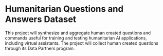 # Humanitarian Questions and Answers Dataset

This project will synthesize and aggregate human created questions and commands useful for training and testing humanitarian AI applications, including virtual assistants. The project will collect human created questions through its Data Partners program.
